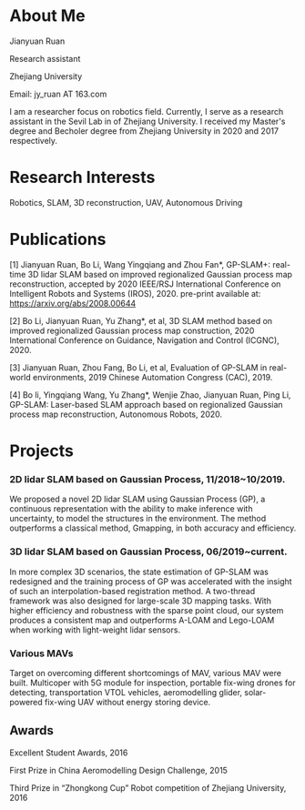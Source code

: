 # About Me
Jianyuan Ruan

Research assistant

Zhejiang University

Email: jy_ruan AT 163.com

I am a researcher focus on robotics field. Currently, I serve as a research assistant in the Sevil Lab in of Zhejiang University. I received my Master's degree and Becholer degree from Zhejiang University in 2020 and 2017 respectively. 

# Research Interests
Robotics, SLAM, 3D reconstruction, UAV, Autonomous Driving

# Publications
[1] Jianyuan Ruan, Bo Li, Wang Yingqiang and Zhou Fan*, GP-SLAM+: real-time 3D lidar
SLAM based on improved regionalized Gaussian process map reconstruction, accepted by 2020
IEEE/RSJ International Conference on Intelligent Robots and Systems (IROS), 2020. pre-print
available at: https://arxiv.org/abs/2008.00644

[2] Bo Li, Jianyuan Ruan, Yu Zhang*, et al, 3D SLAM method based on improved regionalized
Gaussian process map construction, 2020 International Conference on Guidance, Navigation and
Control (ICGNC), 2020.

[3] Jianyuan Ruan, Zhou Fang, Bo Li, et al, Evaluation of GP-SLAM in real-world
environments, 2019 Chinese Automation Congress (CAC), 2019.

[4] Bo li, Yingqiang Wang, Yu Zhang*, Wenjie Zhao, Jianyuan Ruan, Ping Li, GP-SLAM:
Laser-based SLAM approach based on regionalized Gaussian process map reconstruction,
Autonomous Robots, 2020.

# Projects
### 2D lidar SLAM based on Gaussian Process, 11/2018~10/2019. 
We proposed a novel 2D lidar SLAM using Gaussian Process (GP), a continuous representation with the ability to make inference with uncertainty, to model the structures in the environment. The method outperforms a classical method, Gmapping, in both accuracy and efficiency.

### 3D lidar SLAM based on Gaussian Process, 06/2019~current.
In more complex 3D scenarios, the state estimation of GP-SLAM was redesigned and the training process of GP was accelerated with the insight of such an interpolation-based registration method. A two-thread framework was also designed for large-scale 3D mapping tasks. With higher efficiency and robustness with the sparse point cloud, our system produces a consistent map and outperforms A-LOAM and Lego-LOAM when working with light-weight lidar sensors.

### Various MAVs 
Target on overcoming different shortcomings of MAV, various MAV were built. Multicoper with 5G module for inspection, portable fix-wing drones for detecting, transportation VTOL vehicles, aeromodelling glider, solar-powered fix-wing UAV without energy storing device. 


## Awards

Excellent Student Awards, 2016

First Prize in China Aeromodelling Design Challenge, 2015

Third Prize in “Zhongkong Cup” Robot competition of Zhejiang University, 2016
